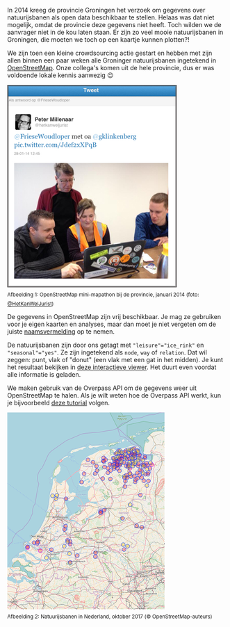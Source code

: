 In 2014 kreeg de provincie Groningen het verzoek om gegevens over natuurijsbanen als open data beschikbaar te stellen. Helaas was dat niet mogelijk, omdat de provincie deze gegevens niet heeft. Toch wilden we de aanvrager niet in de kou laten staan. Er zijn zo veel mooie natuurijsbanen in Groningen, die moeten we toch op een kaartje kunnen plotten?!

We zijn toen een kleine crowdsourcing actie gestart en hebben met zijn allen binnen een paar weken alle Groninger natuurijsbanen ingetekend in [OpenStreetMap](https://nl.wikipedia.org/wiki/OpenStreetMap). Onze collega's komen uit de hele provincie, dus er was voldoende lokale kennis aanwezig :wink:

![OpenStreetMap mini-mapathon bij de provincie Groningen](./image/tweet.jpg "OpenStreetMap mini-mapathon bij de provincie Groningen")  
<sub>Afbeelding 1: OpenStreetMap mini-mapathon bij de provincie, januari 2014 (foto: [@HetKanWelJurist](https://twitter.com/hetkanweljurist))</sub>

De gegevens in OpenStreetMap zijn vrij beschikbaar. Je mag ze gebruiken voor je eigen kaarten en analyses, maar dan moet je niet vergeten om de juiste [naamsvermelding](http://www.openstreetmap.org/copyright) op te nemen.

De natuurijsbanen zijn door ons getagt met `"leisure"="ice_rink"` en `"seasonal"="yes"`. Ze zijn ingetekend als `node`, `way` of `relation`. Dat wil zeggen: punt, vlak of "donut" (een vlak met een gat in het midden). Je kunt het resultaat bekijken in [deze interactieve viewer](http://overpass-turbo.eu/map.html?Q=area%5B%22name%22%3D%22Nederland%22%5D%5B%22admin_level%22%3D%222%22%5D%20-%3E%20.n%3B%0A(%20%0A%20%20%20%20node%5B%22leisure%22%3D%22ice_rink%22%5D%5B%22seasonal%22%3D%22yes%22%5D(area.n)%3B%0A%20%20%20%20way%5B%22leisure%22%3D%22ice_rink%22%5D%5B%22seasonal%22%3D%22yes%22%5D(area.n)%3B%0A%20%20%20%20relation%5B%22leisure%22%3D%22ice_rink%22%5D%5B%22seasonal%22%3D%22yes%22%5D(area.n)%3B%0A)%3B%0Aout%20center%3B). Het duurt even voordat alle informatie is geladen.

We maken gebruik van de Overpass API om de gegevens weer uit OpenStreetMap te halen. Als je wilt weten hoe de Overpass API werkt, kun je bijvoorbeeld [deze tutorial](https://github.com/FrieseWoudloper/workshop-maptime2016-overpass) volgen.

![Natuurijsbanen in Nederland](./image/overzicht.png "Natuurijsbanen in Nederland")  
<sub>Afbeelding 2: Natuurijsbanen in Nederland, oktober 2017 (&copy; OpenStreetMap-auteurs)</sub>